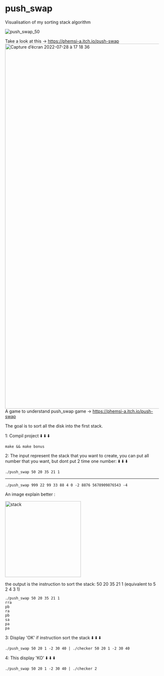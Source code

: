 # push_swap
Visualisation of my sorting stack algorithm

![push_swap_50](https://user-images.githubusercontent.com/77667022/181585303-184953fa-c302-4ed0-9715-2eb3631b5b4e.gif)

Take a look at this -> https://phemsi-a.itch.io/push-swap
<img width="1191" alt="Capture d’écran 2022-07-28 à 17 18 36" src="https://user-images.githubusercontent.com/77667022/181585257-1e9f80cf-5523-4a67-8abe-4ed0c0c17c8c.png">
  A game to understand push_swap game -> https://phemsi-a.itch.io/push-swap
  
  The goal is to sort all the disk into the first stack.
  
  1: Compil project :arrow_down: :arrow_down: :arrow_down:
  
    make && make bonus
  
  2: The input represent the stack that you want to create, you can put all number that you want, but dont put 2 time one number: :arrow_down: :arrow_down: :arrow_down:
  
    ./push_swap 50 20 35 21 1
---
    ./push_swap 999 22 99 33 88 4 0 -2 8876 5678909876543 -4

An image explain better : 

<img width="248" alt="stack" src="https://user-images.githubusercontent.com/77667022/181591697-e9077271-3497-4231-90c0-4fa54a08ff95.png">

the output is the instruction to sort the stack: 50 20 35 21 1 (equivalent to 5 2 4 3 1)

    ./push_swap 50 20 35 21 1
    rra
    pb
    ra
    pb
    sa
    pa
    pa

  3: Display 'OK' if instruction sort the stack :arrow_down: :arrow_down: :arrow_down:
    
    ./push_swap 50 20 1 -2 30 40 | ./checker 50 20 1 -2 30 40

  4: This display 'KO' :arrow_down: :arrow_down: :arrow_down: 
    
    ./push_swap 50 20 1 -2 30 40 | ./checker 2

